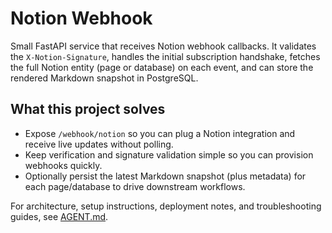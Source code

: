 # Notion Webhook

Small FastAPI service that receives Notion webhook callbacks. It validates the `X-Notion-Signature`, handles the initial subscription handshake, fetches the full Notion entity (page or database) on each event, and can store the rendered Markdown snapshot in PostgreSQL.

## What this project solves

- Expose `/webhook/notion` so you can plug a Notion integration and receive live updates without polling.
- Keep verification and signature validation simple so you can provision webhooks quickly.
- Optionally persist the latest Markdown snapshot (plus metadata) for each page/database to drive downstream workflows.

For architecture, setup instructions, deployment notes, and troubleshooting guides, see [AGENT.md](AGENT.md).
